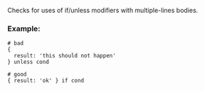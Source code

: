 Checks for uses of if/unless modifiers with multiple-lines bodies.

### Example:

    # bad
    {
      result: 'this should not happen'
    } unless cond

    # good
    { result: 'ok' } if cond